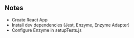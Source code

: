 
## Notes

 - Create React App
 - Install dev dependencies  (Jest, Enzyme, Enzyme Adapter)
 - Configure Enzyme in setupTests.js